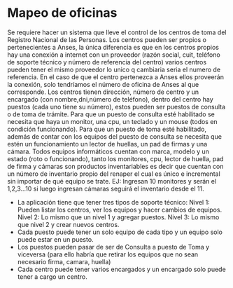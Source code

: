 # Mapeo de oficinas

Se requiere hacer un sistema que lleve el control de los centros de toma del Registro Nacional de las Personas. Los centros pueden ser propios o pertenecientes a Anses, la única diferencia es que en los centros propios hay una conexión a internet con un proveedor (razón social, cuit, teléfono de soporte técnico y número de referencia del centro) varios centros pueden tener el mismo proveedor lo unico q cambiaria seria el numero de referencia. En el caso de que el centro pertenezca a Anses ellos proveerán la conexión, solo tendríamos el número de oficina de Anses al que corresponde.
Los centros tienen dirección, número de centro y un encargado (con nombre,dni,número de teléfono), dentro del centro hay puestos (cada uno tiene su número), estos pueden ser puestos de consulta o de toma de trámite. Para que un puesto de consulta esté habilitado se necesita que haya un monitor, una cpu, un teclado y un mouse (todos en condición funcionando). Para que un puesto de toma esté habilitado, además de contar con los equipos del puesto de consulta se necesita que estén un funcionamiento un lector de huellas, un pad de firmas y una cámara.
Todos equipos informáticos cuentan con marca, modelo y un estado (roto o funcionando), tanto los monitores, cpu, lector de huella, pad de firma y cámaras son productos inventariables es decir que cuentan con un número de inventario propio del renaper el cual es único e incremental sin importar de qué equipo se trate. EJ: Ingresan 10 monitores y serán el 1,2,3…10 si luego ingresan cámaras seguirá el inventario desde el 11.

* La aplicación tiene que tener tres tipos de soporte técnico:
    Nivel 1: Pueden listar los centros, ver los equipos y hacer cambios de equipos. Nivel 2: Lo mismo que un nivel 1 y agregar puestos.
    Nivel 3: Lo mismo que nivel 2 y crear nuevos centros.
* Cada puesto puede tener un solo equipo de cada tipo y un equipo solo puede estar en un puesto.
* Los puestos pueden pasar de ser de Consulta a puesto de Toma y viceversa (para ello habría que retirar los equipos que no sean necesario firma, camara, huella)
* Cada centro puede tener varios encargados y un encargado solo puede tener a cargo un centro. 
